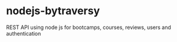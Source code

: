 # nodejs-bytraversy
REST API using node js for bootcamps, courses, reviews, users and authentication
